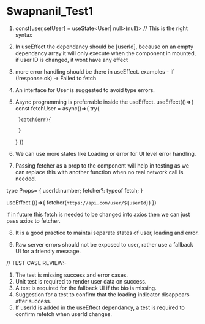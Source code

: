 # Swapnanil_Test1

1. const[user,setUser] = useState<User| null>(null)>  // This is the right syntax
2. In useEffect the dependancy should be [userId], because on an empty dependancy array it will only execute when the component in mounted, if user ID is changed, it wont have any effect
3. more error handling should be there in useEffect. examples -
if (!response.ok) -> Failed to fetch
4. An interface for User is suggested to avoid type errors.
5. Async programming is preferrable inside the useEffect.
   useEffect(()=>{
    const fetchUser = async()=>{
        try{

        }catch(err){

        }
    }
   })
6. We can use more states like Loading or error for UI level error handling. 

7. Passing fetcher as a prop to the component will help in testing as we can replace this with another function when no real network call is needed.

type Props= {
    userId:number;
    fetcher?: typeof fetch;
}

useEffect (()=>{
    fetcher(`https://api.com/user/${userId}`)
})

if in future this fetch is needed to be changed into axios then we can just pass axios to fetcher.

8. It is a good practice to maintai separate states of user, loading and error.

9. Raw server errors should not be exposed to user, rather use a fallback UI for a friendly message.

// TEST CASE REVIEW:-

1. The test is missing success and error cases.
2. Unit test is required to render user data on success.
3. A test is required for the fallback UI if the bio is missing.
4. Suggestion for a test to confirm that the loading indicator disappears after success.
5. If userId is added in the useEffect dependancy, a test is required to confirm refetch when userId changes.
